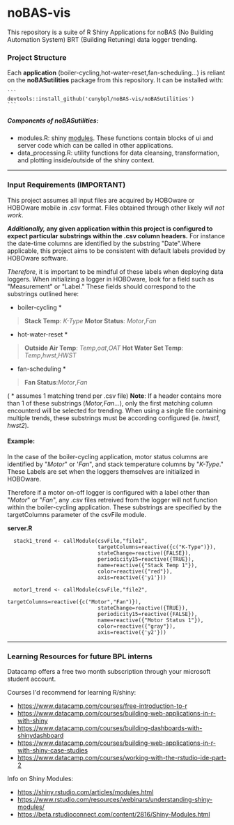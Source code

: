 # noBAS-vis
This repository is a suite of R Shiny Applications for noBAS (No Building Automation System) BRT (Building Retuning) data logger trending. 

### Project Structure

Each **application** (boiler-cycling,hot-water-reset,fan-scheduling...) is reliant on the **noBASutilities** package from this repository. It can be installed with:

	
	```
	devtools::install_github('cunybpl/noBAS-vis/noBASutilities')
	```

##### Components of noBASutilities:
* modules.R: shiny [modules](https://shiny.rstudio.com/articles/modules.html). These functions contain blocks of ui and server code which can be called in other applications. 
* data_processing.R: utility functions for data cleansing, transformation, and plotting inside/outside of the shiny context. 

___

### Input Requirements (IMPORTANT)
This project assumes all input files are acquired by HOBOware or HOBOware mobile in .csv format. Files obtained through other likely *will not work*. 

***Additionally,* any given application within this project is configured to expect particular substrings within the .csv column headers.** For instance the date-time columns are identified by the substring "Date".Where applicable, this project aims to be consistent with default labels provided by HOBOware software.

*Therefore*, it is important to be mindful of these labels when deploying data loggers. When initializing a logger in HOBOware, look for a field such as "Measurement" or "Label." These fields should correspond to the substrings outlined here:

* boiler-cycling *
>**Stack Temp**: *K-Type*
>**Motor Status**: *Motor*,*Fan*

* hot-water-reset *
>**Outside Air Temp**: *Temp*,*oat*,*OAT*
>**Hot Water Set Temp**: *Temp*,*hwst*,*HWST*

* fan-scheduling *
>**Fan Status**:*Motor*,*Fan*

( * assumes 1 matching trend per .csv file)
**Note**: If a header contains more than 1 of these substrings (*Motor,Fan*...), only the first matching column encounterd will be selected for trending. When using a single file containing multiple trends, these substrings must be according configured (ie. *hwst1, hwst2*).

#### Example: 

In the case of the boiler-cycling application, motor status columns are identified by "*Motor*"  or '*Fan*", and stack temperature columns by "*K-Type*." These Labels are set when the loggers themselves are initialized in HOBOware.

Therefore if a motor on-off logger is configured with a label other than "*Motor*" or "*Fan*", any .csv files retreived from the logger will not function within the boiler-cycling application. These substrings are specified by the targetColumns parameter of the csvFile module. 

**server.R**
```
  stack1_trend <- callModule(csvFile,"file1",
                             targetColumns=reactive({c("K-Type")}), 
                             stateChange=reactive({FALSE}), 
                             periodicity15=reactive({TRUE}),
                             name=reactive({"Stack Temp 1"}),
                             color=reactive({"red"}),
                             axis=reactive({'y1'}))
  
  motor1_trend <- callModule(csvFile,"file2",
                             targetColumns=reactive({c("Motor","Fan")}), 
                             stateChange=reactive({TRUE}), 
                             periodicity15=reactive({FALSE}),
                             name=reactive({"Motor Status 1"}),
                             color=reactive({"gray"}),
                             axis=reactive({'y2'}))

```
___

### Learning Resources for future BPL interns

Datacamp offers  a free two month subscription through your microsoft student account.  

Courses I'd recommend for learning R/shiny:

* https://www.datacamp.com/courses/free-introduction-to-r
* https://www.datacamp.com/courses/building-web-applications-in-r-with-shiny
* https://www.datacamp.com/courses/building-dashboards-with-shinydashboard
* https://www.datacamp.com/courses/building-web-applications-in-r-with-shiny-case-studies
* https://www.datacamp.com/courses/working-with-the-rstudio-ide-part-2

Info on Shiny Modules:

* https://shiny.rstudio.com/articles/modules.html
* https://www.rstudio.com/resources/webinars/understanding-shiny-modules/
* https://beta.rstudioconnect.com/content/2816/Shiny-Modules.html
